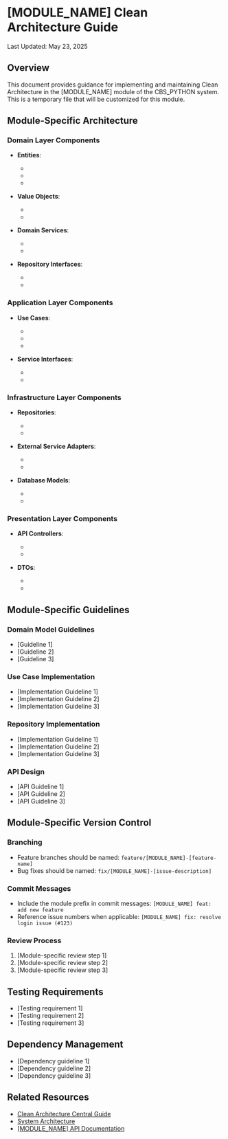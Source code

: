 # [MODULE_NAME] Clean Architecture Guide

Last Updated: May 23, 2025

## Overview

This document provides guidance for implementing and maintaining Clean Architecture in the [MODULE_NAME] module of the CBS_PYTHON system. This is a temporary file that will be customized for this module.

## Module-Specific Architecture

### Domain Layer Components

- **Entities**:
  - [Entity1]: [Description]
  - [Entity2]: [Description]
  - [Entity3]: [Description]

- **Value Objects**:
  - [ValueObject1]: [Description]
  - [ValueObject2]: [Description]

- **Domain Services**:
  - [DomainService1]: [Description]
  - [DomainService2]: [Description]

- **Repository Interfaces**:
  - [RepositoryInterface1]: [Description]
  - [RepositoryInterface2]: [Description]

### Application Layer Components

- **Use Cases**:
  - [UseCase1]: [Description]
  - [UseCase2]: [Description]
  - [UseCase3]: [Description]

- **Service Interfaces**:
  - [ServiceInterface1]: [Description]
  - [ServiceInterface2]: [Description]

### Infrastructure Layer Components

- **Repositories**:
  - [Repository1]: [Description]
  - [Repository2]: [Description]

- **External Service Adapters**:
  - [Adapter1]: [Description]
  - [Adapter2]: [Description]

- **Database Models**:
  - [Model1]: [Description]
  - [Model2]: [Description]

### Presentation Layer Components

- **API Controllers**:
  - [Controller1]: [Description]
  - [Controller2]: [Description]

- **DTOs**:
  - [DTO1]: [Description]
  - [DTO2]: [Description]

## Module-Specific Guidelines

### Domain Model Guidelines

- [Guideline 1]
- [Guideline 2]
- [Guideline 3]

### Use Case Implementation

- [Implementation Guideline 1]
- [Implementation Guideline 2]
- [Implementation Guideline 3]

### Repository Implementation

- [Implementation Guideline 1]
- [Implementation Guideline 2]
- [Implementation Guideline 3]

### API Design

- [API Guideline 1]
- [API Guideline 2]
- [API Guideline 3]

## Module-Specific Version Control

### Branching

- Feature branches should be named: `feature/[MODULE_NAME]-[feature-name]`
- Bug fixes should be named: `fix/[MODULE_NAME]-[issue-description]`

### Commit Messages

- Include the module prefix in commit messages: `[MODULE_NAME] feat: add new feature`
- Reference issue numbers when applicable: `[MODULE_NAME] fix: resolve login issue (#123)`

### Review Process

1. [Module-specific review step 1]
2. [Module-specific review step 2]
3. [Module-specific review step 3]

## Testing Requirements

- [Testing requirement 1]
- [Testing requirement 2]
- [Testing requirement 3]

## Dependency Management

- [Dependency guideline 1]
- [Dependency guideline 2]
- [Dependency guideline 3]

## Related Resources

- [Clean Architecture Central Guide](../../Documentation/architecture/CLEAN_ARCHITECTURE_CENTRAL_GUIDE.md)
- [System Architecture](../../Documentation/architecture/SYSTEM_ARCHITECTURE.md)
- [[MODULE_NAME] API Documentation](./docs/API.md)
